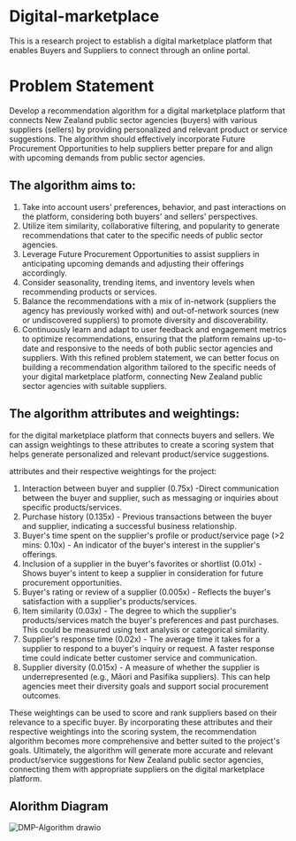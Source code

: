 # Digital-marketplace
This is a research project to establish a digital marketplace platform that enables Buyers and Suppliers to connect through an online portal.

# Problem Statement
Develop a recommendation algorithm for a digital marketplace platform that connects New Zealand public sector agencies (buyers) with various suppliers (sellers) by providing personalized and relevant product or service suggestions. The algorithm should effectively incorporate Future Procurement Opportunities to help suppliers better prepare for and align with upcoming demands from public sector agencies.

## The algorithm aims to:

1. Take into account users' preferences, behavior, and past interactions on the platform, considering both buyers' and sellers' perspectives.
2. Utilize item similarity, collaborative filtering, and popularity to generate recommendations that cater to the specific needs of public sector agencies.
3. Leverage Future Procurement Opportunities to assist suppliers in anticipating upcoming demands and adjusting their offerings accordingly.
4. Consider seasonality, trending items, and inventory levels when recommending products or services.
5. Balance the recommendations with a mix of in-network (suppliers the agency has previously worked with) and out-of-network sources (new or undiscovered suppliers) to promote diversity and discoverability.
6. Continuously learn and adapt to user feedback and engagement metrics to optimize recommendations, ensuring that the platform remains up-to-date and responsive to the needs of both public sector agencies and suppliers.
With this refined problem statement, we can better focus on building a recommendation algorithm tailored to the specific needs of your digital marketplace platform, connecting New Zealand public sector agencies with suitable suppliers.

## The algorithm attributes and weightings:

for the digital marketplace platform that connects buyers and sellers. We can assign weightings to these attributes to create a scoring system that helps generate personalized and relevant product/service suggestions.

attributes and their respective weightings for the project:

1. Interaction between buyer and supplier (0.75x) -Direct communication between the buyer and supplier, such as messaging or inquiries about specific products/services.
2. Purchase history (0.135x) - Previous transactions between the buyer and supplier, indicating a successful business relationship.
3. Buyer's time spent on the supplier's profile or product/service page (>2 mins: 0.10x) - An indicator of the buyer's interest in the supplier's offerings.
4. Inclusion of a supplier in the buyer's favorites or shortlist (0.01x) - Shows buyer's intent to keep a supplier in consideration for future procurement opportunities.
5. Buyer's rating or review of a supplier (0.005x) - Reflects the buyer's satisfaction with a supplier's products/services.
6. Item similarity (0.03x) - The degree to which the supplier's products/services match the buyer's preferences and past purchases. This could be measured using text analysis or categorical similarity.
7. Supplier's response time (0.02x) - The average time it takes for a supplier to respond to a buyer's inquiry or request. A faster response time could indicate better customer service and communication.
8. Supplier diversity (0.015x) - A measure of whether the supplier is underrepresented (e.g., Māori and Pasifika suppliers). This can help agencies meet their diversity goals and support social procurement outcomes.

These weightings can be used to score and rank suppliers based on their relevance to a specific buyer. By incorporating these attributes and their respective weightings into the scoring system, the recommendation algorithm becomes more comprehensive and better suited to the project's goals. Ultimately, the algorithm will generate more accurate and relevant product/service suggestions for New Zealand public sector agencies, connecting them with appropriate suppliers on the digital marketplace platform.

## Alorithm Diagram

![DMP-Algorithm drawio](https://user-images.githubusercontent.com/88919193/231110547-39a8188e-a50a-42f9-96f4-a65f1f0af152.png)

